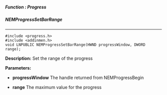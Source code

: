 ##### Function : Progress
##### NEMProgressSetBarRange

---
```
#include <progress.h>
#include <addinmen.h>
void LNPUBLIC NEMProgressSetBarRange(HWND progressWindow, DWORD range);
```
**Description:**
Set the range of the progress

**Parameters:**

- **progressWindow**
The handle returned from NEMProgressBegin

- **range**
The maximum value for the progress